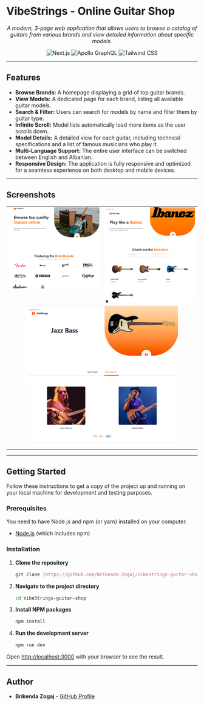 # VibeStrings - Online Guitar Shop 

<p align="center">
  <em>A modern, 3-page web application that allows users to browse a catalog of guitars from various brands and view detailed information about specific models.</em>
</p>

<p align="center">
  <img src="https://img.shields.io/badge/Next.js-000000?style=for-the-badge&logo=nextdotjs&logoColor=white" alt="Next.js"/>
  <img src="https://img.shields.io/badge/Apollo%20GraphQL-311C87?&style=for-the-badge&logo=Apollo%20GraphQL&logoColor=white" alt="Apollo GraphQL"/>
  <img src="https://img.shields.io/badge/Tailwind_CSS-38B2AC?style=for-the-badge&logo=tailwind-css&logoColor=white" alt="Tailwind CSS"/>
</p>

---

##  Features

- **Browse Brands:** A homepage displaying a grid of top guitar brands.
- **View Models:** A dedicated page for each brand, listing all available guitar models.
- **Search & Filter:** Users can search for models by name and filter them by guitar type.
- **Infinite Scroll:** Model lists automatically load more items as the user scrolls down.
- **Model Details:** A detailed view for each guitar, including technical specifications and a list of famous musicians who play it.
- **Multi-Language Support:** The entire user interface can be switched between English and Albanian.
- **Responsive Design:** The application is fully responsive and optimized for a seamless experience on both desktop and mobile devices.

---

##  Screenshots

<div align="center">
  <table>
    <tr>
      <td valign="top"><img src="./screenshots/Page1.png" alt="Home Page" width="400"/></td>
      <td valign="top"><img src="./screenshots/Page2.png" alt="Models Page" width="400"/></td>
    </tr>
    <tr>
      <td colspan="2" align="center"><img src="./screenshots/Page3.png" alt="Details Page" width="400"/></td>
    </tr>
  </table>
</div>

---

##  Getting Started

Follow these instructions to get a copy of the project up and running on your local machine for development and testing purposes.

### Prerequisites

You need to have Node.js and npm (or yarn) installed on your computer.
- [Node.js](https://nodejs.org/) (which includes npm)

### Installation

1.  **Clone the repository**
    ```bash
    git clone [https://github.com/Brikenda-Zogaj/VibeStrings-guitar-shop.git](https://github.com/Brikenda-Zogaj/VibeStrings-guitar-shop.git)
    ```

2.  **Navigate to the project directory**
    ```bash
    cd VibeStrings-guitar-shop
    ```

3.  **Install NPM packages**
    ```bash
    npm install
    ```

4.  **Run the development server**
    ```bash
    npm run dev
    ```

Open [http://localhost:3000](http://localhost:3000) with your browser to see the result.

---

##  Author

- **Brikenda Zogaj** - [GitHub Profile](https://github.com/Brikenda-Zogaj)
